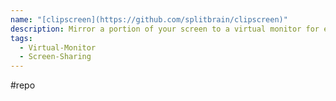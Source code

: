 ```yaml
---
name: "[clipscreen](https://github.com/splitbrain/clipscreen)"
description: Mirror a portion of your screen to a virtual monitor for easier screen sharing.
tags:
  - Virtual-Monitor
  - Screen-Sharing
---
```

#repo